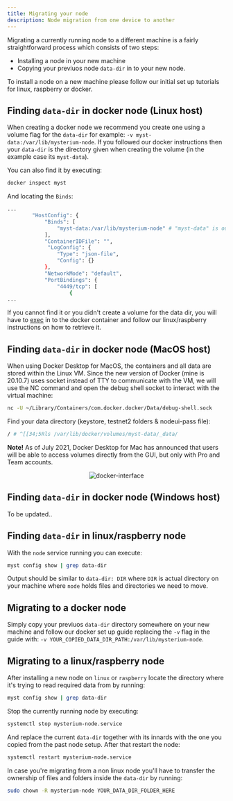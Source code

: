 ```yaml
---
title: Migrating your node
description: Node migration from one device to another
---
```


Migrating a currently running node to a different machine is a fairly straightforward process which consists of two steps:
* Installing a node in your new machine
* Copying your previuos node `data-dir` in to your new node.

To install a node on a new machine please follow our initial set up tutorials for linux, raspberry or docker.

## Finding `data-dir` in docker node (Linux host)

When creating a docker node we recommend you create one using a volume flag for the `data-dir` for example: `-v myst-data:/var/lib/mysterium-node`.
If you followed our docker instructions then your `data-dir` is the directory given when creating the volume (in the example case its `myst-data`).

You can also find it by executing:
```bash
docker inspect myst
```

And locating the `Binds`:
```bash
...
        "HostConfig": {
            "Binds": [
                "myst-data:/var/lib/mysterium-node" # "myst-data" is our data-dir
            ],
            "ContainerIDFile": "",
             "LogConfig": {
                "Type": "json-file",
                "Config": {}
            },
            "NetworkMode": "default",
            "PortBindings": {
                "4449/tcp": [
                    {
...
```

If you cannot find it or you didn't create a volume for the data dir, you will have to [exec](https://docs.docker.com/engine/reference/commandline/exec/) in to the
docker container and follow our linux/raspberry instructions on how to retrieve it.

## Finding `data-dir` in docker node (MacOS host)

When using Docker Desktop for MacOS, the containers and all data are stored within the Linux VM. Since the new version of Docker (mine is 20.10.7) uses socket instead of TTY to communicate with the VM, we will use the NC command and open the debug shell socket to interact with the virtual machine:

```bash
nc -U ~/Library/Containers/com.docker.docker/Data/debug-shell.sock
```

Find your data directory (keystore, testnet2 folders & nodeui-pass file):

```bash
/ # ^[[34;5Rls /var/lib/docker/volumes/myst-data/_data/
```

**Note!** As of July 2021, Docker Desktop for Mac has announced that users will be able to access volumes directly from the GUI, but only with Pro and Team accounts.

<div style="text-align:center">
  <img src="https://i.ibb.co/kcs2GRZ/docker.png" alt="docker-interface" border="0">
</div>

## Finding `data-dir` in docker node (Windows host)

To be updated..

## Finding `data-dir` in linux/raspberry node 

With the `node` service running you can execute:
```bash
myst config show | grep data-dir
```

Output should be similar to `data-dir: DIR` where `DIR` is actual directory on your machine where `node` holds files and directories we need to move.

## Migrating to a docker node 

Simply copy your previuos `data-dir` directory somewhere on your new machine and follow our docker set up guide replacing the `-v` flag in the guide with: `-v YOUR_COPIED_DATA_DIR_PATH:/var/lib/mysterium-node`.

## Migrating to a linux/raspberry node 

After installing a new node on `linux` or `raspberry` locate the directory where
it's trying to read required data from by running:
```bash
myst config show | grep data-dir
```

Stop the currently running node by executing:
```bash
systemctl stop mysterium-node.service 
```

And replace the current `data-dir` together with its innards with the one you copied from the past node setup. After that restart the node:
```bash
systemctl restart mysterium-node.service 
```

In case you're migrating from a non linux node you'll have to transfer the ownership of files and folders inside the `data-dir` by running:
```bash
sudo chown -R mysterium-node YOUR_DATA_DIR_FOLDER_HERE 
```
